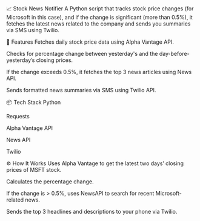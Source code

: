 📈 Stock News Notifier
A Python script that tracks stock price changes (for Microsoft in this case), and if the change is significant (more than 0.5%), it fetches the latest news related to the company and sends you summaries via SMS using Twilio.

🚀 Features
Fetches daily stock price data using Alpha Vantage API.

Checks for percentage change between yesterday's and the day-before-yesterday’s closing prices.

If the change exceeds 0.5%, it fetches the top 3 news articles using News API.

Sends formatted news summaries via SMS using Twilio API.

📦 Tech Stack
Python

Requests

Alpha Vantage API

News API

Twilio

⚙️ How It Works
Uses Alpha Vantage to get the latest two days’ closing prices of MSFT stock.

Calculates the percentage change.

If the change is > 0.5%, uses NewsAPI to search for recent Microsoft-related news.

Sends the top 3 headlines and descriptions to your phone via Twilio.
